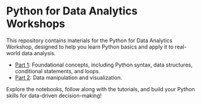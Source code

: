 # Python for Data Analytics Workshops

This repository contains materials for the Python for Data Analytics Workshop, designed to help you learn Python basics and apply it to real-world data analysis.

- [Part 1](./in-class/part1-introduction.ipynb): Foundational concepts, including Python syntax, data structures, conditional statements, and loops.
- [Part 2](./in-class/part2-dataman.ipynb): Data manipulation and visualization.

Explore the notebooks, follow along with the tutorials, and build your Python skills for data-driven decision-making!
